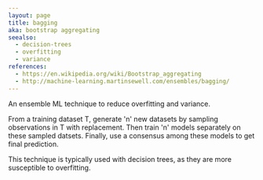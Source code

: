 ```yaml
---
layout: page
title: bagging
aka: bootstrap aggregating
seealso:
  - decision-trees
  - overfitting
  - variance
references:
  - https://en.wikipedia.org/wiki/Bootstrap_aggregating
  - http://machine-learning.martinsewell.com/ensembles/bagging/
---
```

An ensemble ML technique to reduce overfitting and variance.

From a training dataset T, generate 'n' new datasets by sampling observations in
T with replacement. Then train 'n' models separately on these sampled datsets.
Finally, use a consensus among these models to get final prediction.

This technique is typically used with decision trees, as they are more
susceptible to overfitting.
